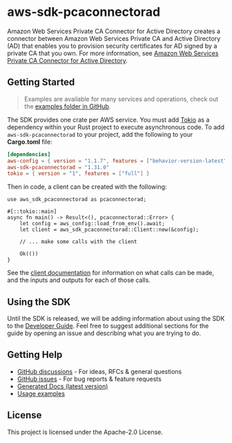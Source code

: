 # aws-sdk-pcaconnectorad

Amazon Web Services Private CA Connector for Active Directory creates a connector between Amazon Web Services Private CA and Active Directory (AD) that enables you to provision security certificates for AD signed by a private CA that you own. For more information, see [Amazon Web Services Private CA Connector for Active Directory](https://docs.aws.amazon.com/privateca/latest/userguide/ad-connector.html).

## Getting Started

> Examples are available for many services and operations, check out the
> [examples folder in GitHub](https://github.com/awslabs/aws-sdk-rust/tree/main/examples).

The SDK provides one crate per AWS service. You must add [Tokio](https://crates.io/crates/tokio)
as a dependency within your Rust project to execute asynchronous code. To add `aws-sdk-pcaconnectorad` to
your project, add the following to your **Cargo.toml** file:

```toml
[dependencies]
aws-config = { version = "1.1.7", features = ["behavior-version-latest"] }
aws-sdk-pcaconnectorad = "1.31.0"
tokio = { version = "1", features = ["full"] }
```

Then in code, a client can be created with the following:

```rust,no_run
use aws_sdk_pcaconnectorad as pcaconnectorad;

#[::tokio::main]
async fn main() -> Result<(), pcaconnectorad::Error> {
    let config = aws_config::load_from_env().await;
    let client = aws_sdk_pcaconnectorad::Client::new(&config);

    // ... make some calls with the client

    Ok(())
}
```

See the [client documentation](https://docs.rs/aws-sdk-pcaconnectorad/latest/aws_sdk_pcaconnectorad/client/struct.Client.html)
for information on what calls can be made, and the inputs and outputs for each of those calls.

## Using the SDK

Until the SDK is released, we will be adding information about using the SDK to the
[Developer Guide](https://docs.aws.amazon.com/sdk-for-rust/latest/dg/welcome.html). Feel free to suggest
additional sections for the guide by opening an issue and describing what you are trying to do.

## Getting Help

* [GitHub discussions](https://github.com/awslabs/aws-sdk-rust/discussions) - For ideas, RFCs & general questions
* [GitHub issues](https://github.com/awslabs/aws-sdk-rust/issues/new/choose) - For bug reports & feature requests
* [Generated Docs (latest version)](https://awslabs.github.io/aws-sdk-rust/)
* [Usage examples](https://github.com/awslabs/aws-sdk-rust/tree/main/examples)

## License

This project is licensed under the Apache-2.0 License.

